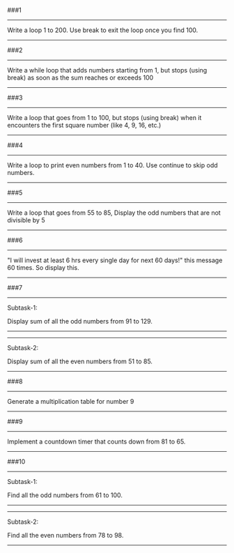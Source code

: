 ###1
*** 

Write a loop 1 to 200. Use break to exit the loop once you find 100.

***
###2

***
Write a while loop that adds numbers starting from 1, but stops (using break) as soon as the sum reaches or exceeds 100

***
###3

***
Write a loop that goes from 1 to 100, but stops (using break) when it encounters the first square number (like 4, 9, 16, etc.)

***
###4

***
Write a loop to print even numbers from 1 to 40. Use continue to skip odd numbers.

***

###5
***
Write a loop that goes from 55 to 85, Display the odd numbers that are not divisible by 5

***

###6
***
"I will invest at least 6 hrs every single day for next 60 days!" this message 60 times. So display this.

***
###7
***
Subtask-1:

Display sum of all the odd numbers from 91 to 129.

***
***

Subtask-2:

Display sum of all the even numbers from 51 to 85.

***

###8
***
Generate a multiplication table for number 9

***

###9
***
Implement a countdown timer that counts down from 81 to 65.

***

###10
***

Subtask-1:

Find all the odd numbers from 61 to 100.

***


***

Subtask-2:

Find all the even numbers from 78 to 98.

***